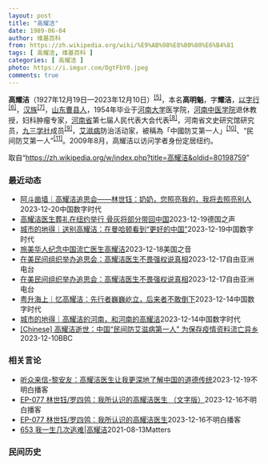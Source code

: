 ```yaml
---
layout: post
title: "高耀洁"
date: 1989-06-04
author: 维基百科
from: https://zh.wikipedia.org/wiki/%E9%AB%98%E8%80%80%E6%B4%81
tags: [ 高耀洁, 维基百科 ]
categories: [ 高耀洁 ]
photo: https://i.imgur.com/DgtFbY0.jpeg
comments: true
---
```

<div class="mw-content-ltr mw-parser-output" lang="zh" dir="ltr">

<div id="noteTA-2e1990e3" class="noteTA"><div class="noteTA-local"><div data-noteta-code="zh-hans:采血; zh-hant:採血;"></div><div data-noteta-code="zh-hans:脏病; zh-hant:髒病;"></div><div data-noteta-code="zh-hans:防艾; zh-hant:防愛;"></div><div data-noteta-code="zh-hans:献血; zh-hant:捐血;"></div></div></div>

<p><b>高耀洁</b>（1927年12月19日—2023年12月10日）<sup id="cite_ref-:0_5-0" class="reference"><a href="#cite_note-:0-5">[5]</a></sup>，本名<b>高明魁</b>，字<b>耀洁</b>，<a href="/wiki/%E4%BB%A5%E5%AD%97%E8%A1%8C" class="mw-redirect" title="以字行">以字行</a><sup id="cite_ref-6" class="reference"><a href="#cite_note-6">[6]</a></sup>，<a href="/wiki/%E6%B1%89%E6%97%8F" title="汉族">汉族</a><sup id="cite_ref-7" class="reference"><a href="#cite_note-7">[7]</a></sup>，<a href="/wiki/%E5%B1%B1%E4%B8%9C" class="mw-redirect" title="山东">山东</a><a href="/wiki/%E6%9B%B9%E5%8E%BF" title="曹县">曹县人</a>，1954年毕业于<a href="/wiki/%E6%B2%B3%E5%8D%97%E5%A4%A7%E5%AD%A6" title="河南大学">河南大学</a>医学院，<a href="/wiki/%E6%B2%B3%E5%8D%97%E4%B8%AD%E5%8C%BB%E5%AD%A6%E9%99%A2" class="mw-redirect" title="河南中医学院">河南中医学院</a>退休教授，妇科肿瘤专家，<a href="/wiki/%E6%B2%B3%E5%8D%97%E7%9C%81" title="河南省">河南省</a>第七届人民代表大会代表<sup id="cite_ref-8" class="reference"><a href="#cite_note-8">[8]</a></sup>，河南省文史研究馆研究员，<a href="/wiki/%E4%B9%9D%E4%B8%89%E5%AD%A6%E7%A4%BE" title="九三学社">九三学社</a>成员<sup id="cite_ref-9" class="reference"><a href="#cite_note-9">[9]</a></sup>，<a href="/wiki/%E8%89%BE%E6%BB%8B%E7%97%85" title="艾滋病">艾滋病</a>防治活动家，被稱為「中國防艾第一人」<sup id="cite_ref-10" class="reference"><a href="#cite_note-10">[10]</a></sup>、“民间防艾第一人”<sup id="cite_ref-11" class="reference"><a href="#cite_note-11">[11]</a></sup>。2009年8月，高耀洁以访问学者身份定居纽约。
</p>
<meta property="mw:PageProp/toc">
</div><!--esi <esi:include src="/esitest-fa8a495983347898/content" /> --><noscript><img src="https://login.wikimedia.org/wiki/Special:CentralAutoLogin/start?type=1x1" alt="" width="1" height="1" style="border: none; position: absolute;"></noscript>
<div class="printfooter" data-nosnippet="">取自“<a dir="ltr" href="https://zh.wikipedia.org/w/index.php?title=高耀洁&amp;oldid=80198759">https://zh.wikipedia.org/w/index.php?title=高耀洁&amp;oldid=80198759</a>”</div><div id="recent-news"><h3>最近动态</h3><ul><li><a href="https://nodebe4.github.io/waimei/2023-12-20/%E9%98%BF%E6%96%97%E5%87%BF%E5%A2%99-%E9%AB%98%E8%80%80%E6%B4%81%E8%BF%BD%E6%80%9D%E4%BC%9A-%E6%9E%97%E4%B8%96%E9%92%B0-%E5%A5%B6%E5%A5%B6-%E6%82%A8%E7%85%A7%E4%BA%AE%E6%88%91%E7%9A%84-%E6%88%91%E5%B0%86%E5%8E%BB%E7%85%A7%E4%BA%AE%E5%88%AB%E4%BA%BA" title="阿斗凿墙｜高耀洁追思会——林世钰：奶奶，您照亮我的，我将去照亮别人—— 林世钰在高奶奶追思会现场。（杨红霞摄） CDT 档案卡 标题：高耀洁追思会——林世钰：奶奶，您照亮我的，我将去照亮别人作者...">阿斗凿墙｜高耀洁追思会——林世钰：奶奶，您照亮我的，我将去照亮别人</a><time>2023-12-20</time><a class="tag">中国数字时代</a></li>
<li><a href="https://nodebe4.github.io/waimei/2023-12-19/%E9%AB%98%E8%80%80%E6%B4%81%E5%8C%BB%E7%94%9F%E8%91%AC%E7%A4%BC%E5%9C%A8%E7%BA%BD%E7%BA%A6%E4%B8%BE%E8%A1%8C-%E9%AA%A8%E7%81%B0%E5%B0%86%E9%83%A8%E5%88%86%E5%B8%A6%E5%9B%9E%E4%B8%AD%E5%9B%BD" title="高耀洁医生葬礼在纽约举行 骨灰将部分带回中国—— 2023-12-19T10:57:33.556Z 高耀洁医生于2007年 （德国之声中文网）《揭开中国艾滋疫情真面目》一书的作者高耀洁医生的葬礼...">高耀洁医生葬礼在纽约举行 骨灰将部分带回中国</a><time>2023-12-19</time><a class="tag">德国之声</a></li>
<li><a href="https://nodebe4.github.io/waimei/2023-12-19/%E5%9F%8E%E5%B8%82%E7%9A%84%E5%9C%B0%E5%BE%97-%E9%80%81%E5%88%AB%E9%AB%98%E8%80%80%E6%B4%81-%E5%9C%A8%E6%9B%BC%E5%93%88%E9%A1%BF%E7%9C%8B%E5%88%B0-%E6%9B%B4%E5%A5%BD%E7%9A%84%E4%B8%AD%E5%9B%BD" title="城市的地得｜送别高耀洁：在曼哈顿看到“更好的中国”—— 纽约芬克利夫墓园，距离曼哈顿有几十公里。乘坐公共交通转车，要花上2个多小时，但是在风雨中依然有两三百人赶到这里，送高医生最后一程。 礼堂坐...">城市的地得｜送别高耀洁：在曼哈顿看到“更好的中国”</a><time>2023-12-19</time><a class="tag">中国数字时代</a></li>
<li><a href="https://nodebe4.github.io/waimei/2023-12-18/%E6%97%85%E7%BE%8E%E5%8D%8E%E4%BA%BA%E7%BA%AA%E5%BF%B5%E4%B8%AD%E5%9B%BD%E6%B5%81%E4%BA%A1%E5%8C%BB%E7%94%9F%E9%AB%98%E8%80%80%E6%B4%81" title="旅美华人纪念中国流亡医生高耀洁—— Mon, 18 Dec 2023 13:57:49 GMT 高耀洁医生(资料照片) 旧金山 —&nbsp; 被誉为“防艾滋斗士”的高耀杰医生的葬礼和追思会12月18日星...">旅美华人纪念中国流亡医生高耀洁</a><time>2023-12-18</time><a class="tag">美国之音</a></li>
<li><a href="https://nodebe4.github.io/waimei/2023-12-17/%E5%9C%A8%E7%BE%8E%E6%B0%91%E9%97%B4%E7%BB%84%E7%BB%87%E4%B8%BE%E5%8A%9E%E8%BF%BD%E6%80%9D%E4%BC%9A-%E9%AB%98%E8%80%80%E6%B4%81%E5%8C%BB%E7%94%9F%E4%B8%8D%E7%95%8F%E5%BC%BA%E6%9D%83%E8%AF%B4%E7%9C%9F%E7%9B%B8" title="在美民间组织举办追思会：高耀洁医生不畏强权说真相—— 图为高耀洁（右一）接受在华盛顿肯尼迪中心颁发的人权奖项；“中国妇权”强调“亚洲之星”高耀洁女士陨落，中国官媒只字不提。 路透社 据中国妇权网...">在美民间组织举办追思会：高耀洁医生不畏强权说真相</a><time>2023-12-17</time><a class="tag">自由亚洲电台</a></li>
<li><a href="https://nodebe4.github.io/waimei/2023-12-17/%E5%9C%A8%E7%BE%8E%E6%B0%91%E9%97%B4%E7%BB%84%E7%BB%87%E4%B8%BE%E5%8A%9E%E8%BF%BD%E6%80%9D%E4%BC%9A-%E9%AB%98%E8%80%80%E6%B4%81%E5%8C%BB%E7%94%9F%E4%B8%8D%E7%95%8F%E5%BC%BA%E6%9D%83%E8%AF%B4%E7%9C%9F%E7%9B%B8" title="在美民间组织举办追思会：高耀洁医生不畏强权说真相—— 图为高耀洁（右一）接受在华盛顿肯尼迪中心颁发的人权奖项；“中国妇权”强调“亚洲之星”高耀洁女士陨落，中国官媒只字不提。 路透社 据中国妇权网...">在美民间组织举办追思会：高耀洁医生不畏强权说真相</a><time>2023-12-17</time><a class="tag">自由亚洲电台</a></li>
<li><a href="https://nodebe4.github.io/waimei/2023-12-14/%E7%B2%A4%E5%8D%87%E6%B5%B7%E4%B8%8A-%E5%BF%86%E9%AB%98%E8%80%80%E6%B4%81-%E5%85%88%E8%A1%8C%E8%80%85%E5%B7%8D%E5%B7%8D%E5%B1%B9%E7%AB%8B-%E5%90%8E%E6%9D%A5%E8%80%85%E4%B8%8D%E6%95%A2%E5%80%92%E4%B8%8B" title="粤升海上｜忆高耀洁：先行者巍巍屹立，后来者不敢倒下—— CDT 档案卡 标题：忆高耀洁：先行者巍巍屹立，后来者不敢倒下作者：刘倩发表日期：2023.12.14来源：粤升海上主题归类：高耀洁CDS...">粤升海上｜忆高耀洁：先行者巍巍屹立，后来者不敢倒下</a><time>2023-12-14</time><a class="tag">中国数字时代</a></li>
<li><a href="https://nodebe4.github.io/waimei/2023-12-14/%E5%9F%8E%E5%B8%82%E7%9A%84%E5%9C%B0%E5%BE%97-%E9%AB%98%E8%80%80%E6%B4%81%E7%9A%84%E6%B2%B3%E5%8D%97-%E5%92%8C%E6%B2%B3%E5%8D%97%E7%9A%84%E9%AB%98%E8%80%80%E6%B4%81" title="城市的地得｜高耀洁的河南，和河南的高耀洁—— CDT 档案卡 标题：高耀洁的河南，和河南的高耀洁作者：张3丰发表日期：2023.12.13来源：微信公众号“城市的地得”主题归类：高耀洁CDS收藏...">城市的地得｜高耀洁的河南，和河南的高耀洁</a><time>2023-12-14</time><a class="tag">中国数字时代</a></li>
<li><a href="https://nodebe4.github.io/waimei/2023-12-10/Chinese-%E9%AB%98%E8%80%80%E6%B4%81%E9%80%9D%E4%B8%96-%E4%B8%AD%E5%9B%BD-%E6%B0%91%E9%97%B4%E9%98%B2%E8%89%BE%E6%BB%8B%E7%97%85%E7%AC%AC%E4%B8%80%E4%BA%BA-%E4%B8%BA%E4%BF%9D%E5%AD%98%E7%96%AB%E6%83%85%E8%B5%84%E6%96%99%E6%B5%81%E4%BA%A1%E5%BC%82%E4%B9%A1" title="[Chinese] 高耀洁逝世：中国“民间防艾滋病第一人” 为保存疫情资料流亡异乡—— 高耀洁逝世：中国“民间防艾滋病第一人” 为保存疫情资料流亡异乡 2023年12月11日 图像来源，Gett...">[Chinese] 高耀洁逝世：中国“民间防艾滋病第一人” 为保存疫情资料流亡异乡</a><time>2023-12-10</time><a class="tag">BBC</a></li>
</ul></div><div id="open-opinion"><h3>相关言论</h3><ul><li><a href="https://nodebe4.github.io/opinion/2023-12-19/%E5%90%AC%E4%BC%97%E6%9D%A5%E4%BF%A1-%E9%BB%8E%E5%AE%89%E5%8F%8B-%E9%AB%98%E8%80%80%E6%B4%81%E5%8C%BB%E7%94%9F%E8%AE%A9%E6%88%91%E6%9B%B4%E6%B7%B1%E5%9C%B0%E4%BA%86%E8%A7%A3%E4%B8%AD%E5%9B%BD%E7%9A%84%E9%81%93%E5%BE%B7%E4%BC%A0%E7%BB%9F/" title="不明白播客">听众来信-黎安友：高耀洁医生让我更深地了解中国的道德传统</a><time>2023-12-19</time><a class="tag">不明白播客</a></li>
<li><a href="https://nodebe4.github.io/opinion/2023-12-16/EP-077-%E6%9E%97%E4%B8%96%E9%92%B0-%E7%BD%97%E5%9B%9B%E9%B8%B0-%E6%88%91%E6%89%80%E8%AE%A4%E8%AF%86%E7%9A%84%E9%AB%98%E8%80%80%E6%B4%81%E5%8C%BB%E7%94%9F-%E6%96%87%E5%AD%97%E7%89%88/" title="不明白播客">EP-077 林世钰/罗四鸰：我所认识的高耀洁医生 （文字版）</a><time>2023-12-16</time><a class="tag">不明白播客</a></li>
<li><a href="https://nodebe4.github.io/opinion/2023-12-16/EP-077-%E6%9E%97%E4%B8%96%E9%92%B0-%E7%BD%97%E5%9B%9B%E9%B8%B0-%E6%88%91%E6%89%80%E8%AE%A4%E8%AF%86%E7%9A%84%E9%AB%98%E8%80%80%E6%B4%81%E5%8C%BB%E7%94%9F/" title="不明白播客">EP-077 林世钰/罗四鸰：我所认识的高耀洁医生</a><time>2023-12-16</time><a class="tag">不明白播客</a></li>
<li><a href="https://nodebe4.github.io/opinion/2021-08-13/653-%E6%88%91%E4%B8%80%E7%94%9F%E5%87%A0%E6%AC%A1%E9%80%83%E9%9A%BE-%E9%AB%98%E8%80%80%E6%B4%81/" title="野兽爱智慧">653 我一生几次逃难|高耀洁</a><time>2021-08-13</time><a class="tag">Matters</a></li>
</ul></div><div id="mjls-record"><h3>民间历史</h3><ul></ul></div>